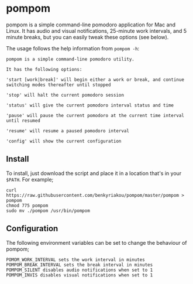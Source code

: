 # pompom

pompom is a simple command-line pomodoro application for Mac and Linux. It has audio and visual notifications, 25-minute work intervals, and 5 minute breaks, but you can easily tweak these options (see below).

The usage follows the help information from `pompom -h`:

```
pompom is a simple command-line pomodoro utility.

It has the following options:

'start [work|break]' will begin either a work or break, and continue
switching modes thereafter until stopped

'stop' will halt the current pomodoro session

'status' will give the current pomodoro interval status and time

'pause' will pause the current pomodoro at the current time interval
until resumed

'resume' will resume a paused pomodoro interval

'config' will show the current configuration
```

## Install

To install, just download the script and place it in a location that's in your `$PATH`. For example;

```
curl https://raw.githubusercontent.com/benkyriakou/pompom/master/pompom > pompom
chmod 775 pompom
sudo mv ./pompom /usr/bin/pompom
```

## Configuration

The following environment variables can be set to change the behaviour of pompom;

```
POMOM_WORK_INTERVAL sets the work interval in minutes
POMPOM_BREAK_INTERVAL sets the break interval in minutes
POMPOM_SILENT disables audio notifications when set to 1
POMPOM_INVIS disables visual notifications when set to 1
```
